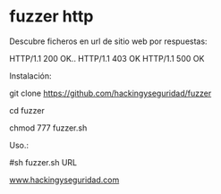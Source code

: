 # fuzzer http

Descubre ficheros en  url de sitio web por respuestas:

HTTP/1.1 200 OK..
HTTP/1.1 403 OK
HTTP/1.1 500 OK

Instalación:

git clone https://github.com/hackingyseguridad/fuzzer

cd fuzzer

chmod 777 fuzzer.sh


Uso.: 

#sh fuzzer.sh URL


www.hackingyseguridad.com
